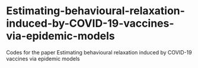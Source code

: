 # Estimating-behavioural-relaxation-induced-by-COVID-19-vaccines-via-epidemic-models
Codes for the paper Estimating behavioural relaxation induced by COVID-19 vaccines via epidemic models
